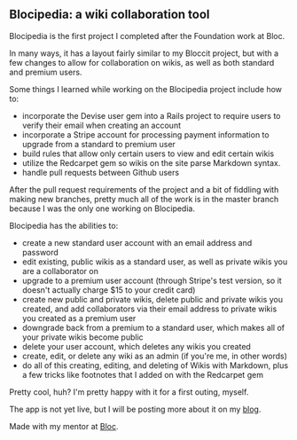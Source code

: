 ## Blocipedia: a wiki collaboration tool
  
  Blocipedia is the first project I completed after the Foundation work at Bloc.
  
  In many ways, it has a layout fairly similar to my Bloccit project, but with a few changes to allow for collaboration on wikis, as well as both standard and premium users.
  
  Some things I learned while working on the Blocipedia project include how to:
  
  * incorporate the Devise user gem into a Rails project to require users to verify their email when creating an account
  * incorporate a Stripe account for processing payment information to upgrade from a standard to premium user
  * build rules that allow only certain users to view and edit certain wikis
  * utilize the Redcarpet gem so wikis on the site parse Markdown syntax.
  * handle pull requests between Github users
  

  After the pull request requirements of the project and a bit of fiddling with making new branches, pretty much all of the work is in the master branch because I was the only one working on Blocipedia.
  
  Blocipedia has the abilities to:
  
  * create a new standard user account with an email address and password
  * edit existing, public wikis as a standard user, as well as private wikis you are a collaborator on
  * upgrade to a premium user account (through Stripe's test version, so it doesn't actually charge $15 to your credit card)
  * create new public and private wikis, delete public and private wikis you created, and add collaborators via their email address to private wikis you created as a premium user
  * downgrade back from a premium to a standard user, which makes all of your private wikis become public
  * delete your user account, which deletes any wikis you created
  * create, edit, or delete any wiki as an admin (if you're me, in other words)
  * do all of this creating, editing, and deleting of Wikis with Markdown, plus a few tricks like footnotes that I added on with the Redcarpet gem
   

  Pretty cool, huh? I'm pretty happy with it for a first outing, myself.
  
  The app is not yet live, but I will be posting more about it on my [blog](http://danrice.me).
  
  Made with my mentor at [Bloc](http://bloc.io).